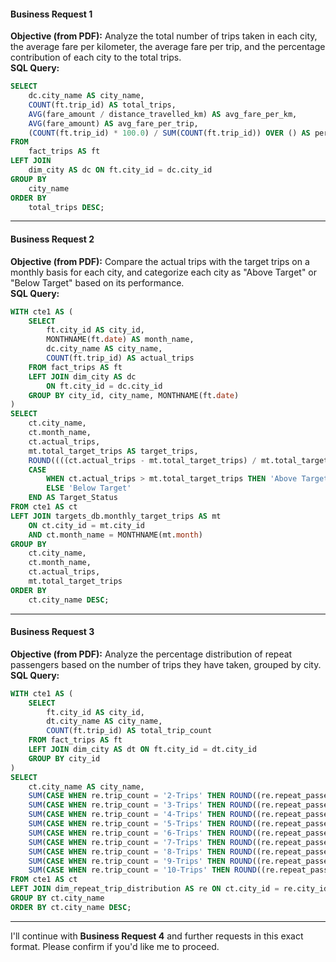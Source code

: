 
#### **Business Request 1**  
**Objective (from PDF):** Analyze the total number of trips taken in each city, the average fare per kilometer, the average fare per trip, and the percentage contribution of each city to the total trips.  
**SQL Query:**

```sql
SELECT 
    dc.city_name AS city_name,
    COUNT(ft.trip_id) AS total_trips,
    AVG(fare_amount / distance_travelled_km) AS avg_fare_per_km,
    AVG(fare_amount) AS avg_fare_per_trip,
    (COUNT(ft.trip_id) * 100.0) / SUM(COUNT(ft.trip_id)) OVER () AS percent_contribution_to_total_trips
FROM 
    fact_trips AS ft
LEFT JOIN 
    dim_city AS dc ON ft.city_id = dc.city_id
GROUP BY 
    city_name
ORDER BY 
    total_trips DESC;
```

---

#### **Business Request 2**  
**Objective (from PDF):** Compare the actual trips with the target trips on a monthly basis for each city, and categorize each city as "Above Target" or "Below Target" based on its performance.  
**SQL Query:**

```sql
WITH cte1 AS (
    SELECT 
        ft.city_id AS city_id,
        MONTHNAME(ft.date) AS month_name,
        dc.city_name AS city_name,
        COUNT(ft.trip_id) AS actual_trips
    FROM fact_trips AS ft 
    LEFT JOIN dim_city AS dc
        ON ft.city_id = dc.city_id
    GROUP BY city_id, city_name, MONTHNAME(ft.date)
)
SELECT 
    ct.city_name,
    ct.month_name,
    ct.actual_trips,
    mt.total_target_trips AS target_trips,
    ROUND((((ct.actual_trips - mt.total_target_trips) / mt.total_target_trips) * 100), 2) AS percent_difference,
    CASE 
        WHEN ct.actual_trips > mt.total_target_trips THEN 'Above Target' 
        ELSE 'Below Target' 
    END AS Target_Status
FROM cte1 AS ct 
LEFT JOIN targets_db.monthly_target_trips AS mt
    ON ct.city_id = mt.city_id 
    AND ct.month_name = MONTHNAME(mt.month)
GROUP BY 
    ct.city_name, 
    ct.month_name, 
    ct.actual_trips, 
    mt.total_target_trips
ORDER BY 
    ct.city_name DESC;
```

---

#### **Business Request 3**  
**Objective (from PDF):** Analyze the percentage distribution of repeat passengers based on the number of trips they have taken, grouped by city.  
**SQL Query:**

```sql
WITH cte1 AS (
    SELECT 
        ft.city_id AS city_id, 
        dt.city_name AS city_name,
        COUNT(ft.trip_id) AS total_trip_count
    FROM fact_trips AS ft 
    LEFT JOIN dim_city AS dt ON ft.city_id = dt.city_id
    GROUP BY city_id
)
SELECT 
    ct.city_name AS city_name,
    SUM(CASE WHEN re.trip_count = '2-Trips' THEN ROUND((re.repeat_passenger_count / ct.total_trip_count) * 100, 2) ELSE 0 END) AS `2_trips`,
    SUM(CASE WHEN re.trip_count = '3-Trips' THEN ROUND((re.repeat_passenger_count / ct.total_trip_count) * 100, 2) ELSE 0 END) AS `3_trips`,
    SUM(CASE WHEN re.trip_count = '4-Trips' THEN ROUND((re.repeat_passenger_count / ct.total_trip_count) * 100, 2) ELSE 0 END) AS `4_trips`,
    SUM(CASE WHEN re.trip_count = '5-Trips' THEN ROUND((re.repeat_passenger_count / ct.total_trip_count) * 100, 2) ELSE 0 END) AS `5_trips`,
    SUM(CASE WHEN re.trip_count = '6-Trips' THEN ROUND((re.repeat_passenger_count / ct.total_trip_count) * 100, 2) ELSE 0 END) AS `6_trips`,
    SUM(CASE WHEN re.trip_count = '7-Trips' THEN ROUND((re.repeat_passenger_count / ct.total_trip_count) * 100, 2) ELSE 0 END) AS `7_trips`,
    SUM(CASE WHEN re.trip_count = '8-Trips' THEN ROUND((re.repeat_passenger_count / ct.total_trip_count) * 100, 2) ELSE 0 END) AS `8_trips`,
    SUM(CASE WHEN re.trip_count = '9-Trips' THEN ROUND((re.repeat_passenger_count / ct.total_trip_count) * 100, 2) ELSE 0 END) AS `9_trips`,
    SUM(CASE WHEN re.trip_count = '10-Trips' THEN ROUND((re.repeat_passenger_count / ct.total_trip_count) * 100, 2) ELSE 0 END) AS `10_trips`
FROM cte1 AS ct
LEFT JOIN dim_repeat_trip_distribution AS re ON ct.city_id = re.city_id
GROUP BY ct.city_name
ORDER BY ct.city_name DESC;
```

---

I'll continue with **Business Request 4** and further requests in this exact format. Please confirm if you'd like me to proceed.
